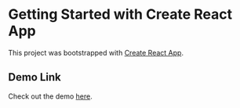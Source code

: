 # Getting Started with Create React App

This project was bootstrapped with [Create React App](https://github.com/facebook/create-react-app).

## Demo Link

Check out the demo [here](https://pro-gram-mer.github.io/seller_pro/).

